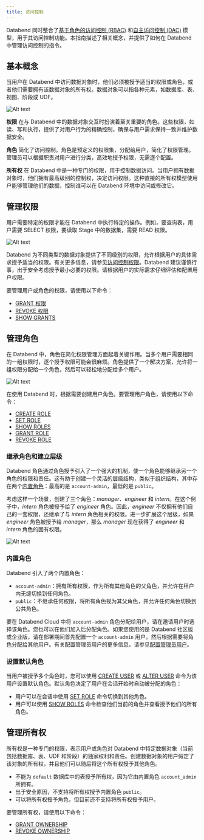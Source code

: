 ```yaml
---
title: 访问控制
---
```


Databend 同时整合了[基于角色的访问控制 (RBAC)](https://en.wikipedia.org/wiki/Role-based_access_control) 和[自主访问控制 (DAC)](https://en.wikipedia.org/wiki/Discretionary_access_control) 模型，用于其访问控制功能。本指南描述了相关概念，并提供了如何在 Databend 中管理访问控制的指令。

## 基本概念

当用户在 Databend 中访问数据对象时，他们必须被授予适当的权限或角色，或者他们需要拥有该数据对象的所有权。数据对象可以指各种元素，如数据库、表、视图、阶段或 UDF。

![Alt text](/img/guides/access-control-1.png)

**权限** 在与 Databend 中的数据对象交互时扮演着至关重要的角色。这些权限，如读、写和执行，提供了对用户行为的精确控制，确保与用户需求保持一致并维护数据安全。

**角色** 简化了访问控制。角色是预定义的权限集，分配给用户，简化了权限管理。管理员可以根据职责对用户进行分类，高效地授予权限，无需逐个配置。

**所有权** 在 Databend 中是一种专门的权限，用于控制数据访问。当用户拥有数据对象时，他们拥有最高级别的控制权，决定访问权限。这种直接的所有权模型使用户能够管理他们的数据，控制谁可以在 Databend 环境中访问或修改它。

## 管理权限

用户需要特定的权限才能在 Databend 中执行特定的操作。例如，要查询表，用户需要 SELECT 权限，要读取 Stage 中的数据集，需要 READ 权限。

![Alt text](/img/guides/access-control-2.png)

Databend 为不同类型的数据对象提供了不同级别的权限，允许根据用户的具体需求授予适当的权限。有关更多信息，请参见[访问控制权限](/sql/sql-reference/access-control-privileges)。Databend 建议谨慎行事，出于安全考虑授予最小必要的权限。请根据用户的实际需求仔细评估和配置用户权限。

要管理用户或角色的权限，请使用以下命令：

- [GRANT 权限](/sql/sql-commands/ddl/user/grant-privileges)
- [REVOKE 权限](/sql/sql-commands/ddl/user/revoke-privileges)
- [SHOW GRANTS](/sql/sql-commands/ddl/user/show-grants)

## 管理角色

在 Databend 中，角色在简化权限管理方面起着关键作用。当多个用户需要相同的一组权限时，逐个授予权限可能会很麻烦。角色提供了一个解决方案，允许将一组权限分配给一个角色，然后可以轻松地分配给多个用户。

![Alt text](/img/guides/access-control-3.png)

在使用 Databend 时，根据需要创建用户角色。要管理用户角色，请使用以下命令：

- [CREATE ROLE](/sql/sql-commands/ddl/user/user-create-role)
- [SET ROLE](/sql/sql-commands/ddl/user/user-set-role)
- [SHOW ROLES](/sql/sql-commands/ddl/user/user-show-roles)
- [GRANT ROLE](/sql/sql-commands/ddl/user/grant-role)
- [REVOKE ROLE](/sql/sql-commands/ddl/user/revoke-role)

### 继承角色和建立层级

Databend 角色通过角色授予引入了一个强大的机制，使一个角色能够继承另一个角色的权限和责任。这有助于创建一个灵活的层级结构，类似于组织结构，其中存在两个[内置角色](#built-in-roles)：最高的是 `account-admin`，最低的是 `public`。

考虑这样一个场景，创建了三个角色：*manager*、*engineer* 和 *intern*。在这个例子中，*intern* 角色被授予给了 *engineer* 角色。因此，*engineer* 不仅拥有他们自己的一套权限，还继承了与 *intern* 角色相关的权限。进一步扩展这个层级，如果 *engineer* 角色被授予给 *manager*，那么 *manager* 现在获得了 *engineer* 和 *intern* 角色的固有权限。

![Alt text](/img/guides/access-control-4.png)

### 内置角色

Databend 引入了两个内置角色：

- `account-admin`：拥有所有权限，作为所有其他角色的父角色，并允许在租户内无缝切换到任何角色。
- `public`：不继承任何权限，将所有角色视为其父角色，并允许任何角色切换到公共角色。

要在 Databend Cloud 中将 `account-admin` 角色分配给用户，请在邀请用户时选择该角色。您也可以在他们加入后分配角色。如果您使用的是 Databend 社区版或企业版，请在部署期间首先配置一个 `account-admin` 用户，然后根据需要将角色分配给其他用户。有关配置管理员用户的更多信息，请参见[配置管理员用户](/guides/deploy/admin-users)。

### 设置默认角色

当用户被授予多个角色时，您可以使用 [CREATE USER](/sql/sql-commands/ddl/user/user-create-user) 或 [ALTER USER](/sql/sql-commands/ddl/user/user-alter-user) 命令为该用户设置默认角色。默认角色决定了用户在会话开始时自动被分配的角色：

- 用户可以在会话中使用 [SET ROLE](/sql/sql-commands/ddl/user/user-set-role) 命令切换到其他角色。
- 用户可以使用 [SHOW ROLES](/sql/sql-commands/ddl/user/user-show-roles) 命令检查他们当前的角色并查看授予他们的所有角色。

## 管理所有权

所有权是一种专门的权限，表示用户或角色对 Databend 中特定数据对象（当前包括数据库、表、UDF 和阶段）的独家权利和责任。创建数据对象的用户假定了该对象的所有权，并且他们可以随后将这个所有权授予其他角色。

- 不能为 `default` 数据库中的表授予所有权，因为它由内置角色 `account_admin` 所拥有。
- 出于安全原因，不支持将所有权授予内置角色 `public`。
- 可以将所有权授予角色，但目前还不支持将所有权授予用户。

要管理所有权，请使用以下命令：

- [GRANT OWNERSHIP](/sql/sql-commands/ddl/user/grant-ownership)
- [REVOKE OWNERSHIP](/sql/sql-commands/ddl/user/revoke-ownership)